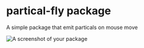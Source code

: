 # partical-fly package

A simple package that emit particals on mouse move

![A screenshot of your package](http://o9se8xpch.bkt.clouddn.com/demo.gif)
